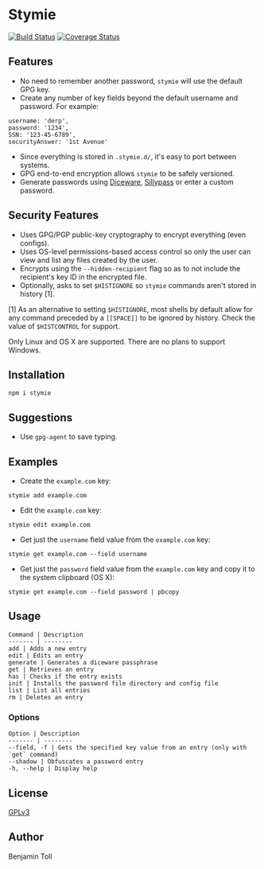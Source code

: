 # Stymie

[![Build Status](https://travis-ci.org/btoll/stymie.svg?branch=master)](https://travis-ci.org/btoll/stymie)
[![Coverage Status](https://coveralls.io/repos/github/btoll/stymie/badge.svg?branch=master)](https://coveralls.io/github/btoll/stymie?branch=master)

## Features

- No need to remember another password, `stymie` will use the default GPG key.
- Create any number of key fields beyond the default username and password.  For example:

```
username: 'derp',
password: '1234',
SSN: '123-45-6789',
securityAnswer: '1st Avenue'
```

- Since everything is stored in `.stymie.d/`, it's easy to port between systems.
- GPG end-to-end encryption allows `stymie` to be safely versioned.
- Generate passwords using [Diceware], [Sillypass] or enter a custom password.

## Security Features

- Uses GPG/PGP public-key cryptography to encrypt everything (even configs).
- Uses OS-level permissions-based access control so only the user can view and list any files created by the user.
- Encrypts using the `--hidden-recipient` flag so as to not include the recipient's key ID in the encrypted file.
- Optionally, asks to set `$HISTIGNORE` so `stymie` commands aren't stored in history [1].

[1] As an alternative to setting `$HISTIGNORE`, most shells by default allow for any command preceded by a `[[SPACE]]` to be ignored by history. Check the value of `$HISTCONTROL` for support.

Only Linux and OS X are supported. There are no plans to support Windows.

## Installation

`npm i stymie`

## Suggestions

- Use `gpg-agent` to save typing.

## Examples

- Create the `example.com` key:
```
stymie add example.com
```

- Edit the `example.com` key:
```
stymie edit example.com
```

- Get just the `username` field value from the `example.com` key:
```
stymie get example.com --field username
```

- Get just the `password` field value from the `example.com` key and copy it to the system clipboard (OS X):
```
stymie get example.com --field password | pbcopy
```

## Usage

    Command | Description
    ------- | --------
    add | Adds a new entry
    edit | Edits an entry
    generate | Generates a diceware passphrase
    get | Retrieves an entry
    has | Checks if the entry exists
    init | Installs the password file directory and config file
    list | List all entries
    rm | Deletes an entry

### Options

    Option | Description
    ------- | --------
    --field, -f | Gets the specified key value from an entry (only with `get` command)
    --shadow | Obfuscates a password entry
    -h, --help | Display help

## License

[GPLv3](COPYING)

## Author

Benjamin Toll

[Diceware]: https://github.com/btoll/onf-diceware
[Sillypass]: https://github.com/btoll/sillypass

